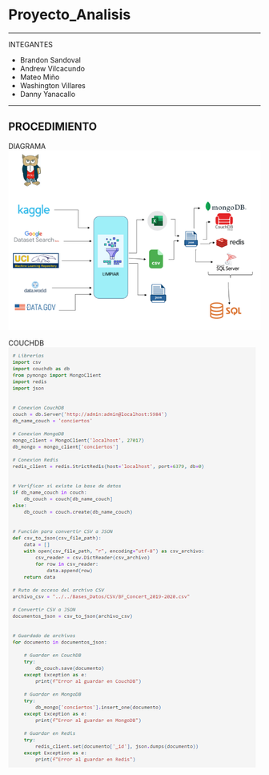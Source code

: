 # Proyecto_Analisis

---------------------------------------------------------------
INTEGANTES

* Brandon Sandoval
* Andrew Vilcacundo
* Mateo Miño
* Washington Villares 
* Danny Yanacallo
----------------------------------------------------------------

## PROCEDIMIENTO
DIAGRAMA
  ![1.png](https://github.com/Mino-Mateo/Proyecto_Analisis/blob/main/IMAGENES/1.png)

COUCHDB
  ![COUCHDB.png](https://github.com/Mino-Mateo/Proyecto_Analisis/blob/main/IMAGENES/9.png)
